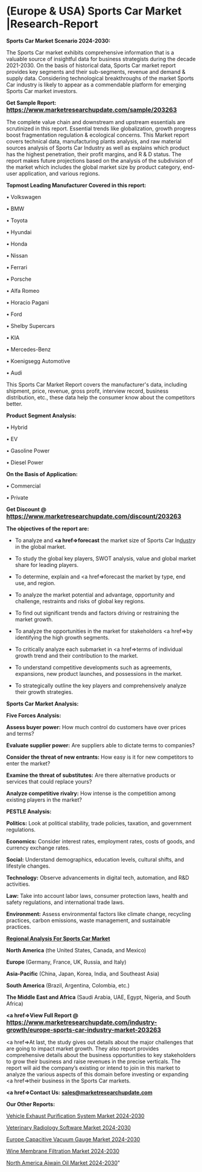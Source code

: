 # (Europe & USA) Sports Car Market |Research-Report

<strong>Sports Car Market Scenario 2024-2030:</strong>

The Sports Car market exhibits comprehensive information that is a valuable source of insightful data for business strategists during the decade 2021-2030. On the basis of historical data, Sports Car market report provides key segments and their sub-segments, revenue and demand &amp; supply data. Considering technological breakthroughs of the market Sports Car industry is likely to appear as a commendable platform for emerging Sports Car market investors.

<strong>Get Sample Report: <a href=https://www.marketresearchupdate.com/sample/203263><font size=3 color=#0000ff>https://www.marketresearchupdate.com/sample/203263</font></a></strong>

The complete value chain and downstream and upstream essentials are scrutinized in this report. Essential trends like globalization, growth progress boost fragmentation regulation &amp; ecological concerns. This Market report covers technical data, manufacturing plants analysis, and raw material sources analysis of Sports Car Industry as well as explains which product has the highest penetration, their profit margins, and R & D status. The report makes future projections based on the analysis of the subdivision of the market which includes the global market size by product category, end-user application, and various regions.

<strong>Topmost Leading Manufacturer Covered in this report:</strong>

• Volkswagen

• BMW

• Toyota

• Hyundai

• Honda

• Nissan

• Ferrari

• Porsche

• Alfa Romeo

• Horacio Pagani

• Ford

• Shelby Supercars

• KIA

• Mercedes-Benz

• Koenigsegg Automotive

• Audi

This Sports Car Market Report covers the manufacturer's data, including shipment, price, revenue, gross profit, interview record, business distribution, etc., these data help the consumer know about the competitors better.

<strong>Product Segment Analysis: </strong>

• Hybrid

• EV

• Gasoline Power

• Diesel Power

<strong>On the Basis of Application:</strong>

• Commercial

• Private

<strong>Get Discount @ <a href=https://www.marketresearchupdate.com/discount/203263><font size=3 color=#0000ff>https://www.marketresearchupdate.com/discount/203263</font></a></strong>

<strong><b>The objectives of the report are:</b></strong>

- To analyze and <strong><a href=><strong>forecast</strong></a></strong> the market size of Sports Car In<a href=ASDF991299>dustr</a>y in the global market.

- To study the global key players, SWOT analysis, value and global market share for leading players.

- To determine, explain and <a href=>forecast</a> the market by type, end use, and region.

- To analyze the market potential and advantage, opportunity and challenge, restraints and risks of global key regions.

- To find out significant trends and factors driving or restraining the market growth.

- To analyze the opportunities in the market for stakeholders <a href=>by</a> identifying the high growth segments.

- To critically analyze each submarket in <a href=>terms</a> of individual growth trend and their contribution to the market.

- To understand competitive developments such as agreements, expansions, new product launches, and possessions in the market.

- To strategically outline the key players and comprehensively analyze their growth strategies.

<strong>Sports Car Market Analysis:</strong>

<strong>Five Forces Analysis:</strong>

<strong>Assess buyer power:</strong> How much control do customers have over prices and terms?

<strong>Evaluate supplier power:</strong> Are suppliers able to dictate terms to companies?

<strong>Consider the threat of new entrants:</strong> How easy is it for new competitors to enter the market?

<strong>Examine the threat of substitutes:</strong> Are there alternative products or services that could replace yours?

<strong>Analyze competitive rivalry:</strong> How intense is the competition among existing players in the market?

<strong>PESTLE Analysis:</strong>

<strong>Politics:</strong> Look at political stability, trade policies, taxation, and government regulations.

<strong>Economics:</strong> Consider interest rates, employment rates, costs of goods, and currency exchange rates.

<strong>Social:</strong> Understand demographics, education levels, cultural shifts, and lifestyle changes.

<strong>Technology:</strong> Observe advancements in digital tech, automation, and R&D activities.

<strong>Law:</strong> Take into account labor laws, consumer protection laws, health and safety regulations, and international trade laws.

<strong>Environment:</strong> Assess environmental factors like climate change, recycling practices, carbon emissions, waste management, and sustainable practices.

<strong><u><b>Regional Analysis For Sports Car Market</b></u></strong>

<strong><b>North America</b></strong> (the United States, Canada, and Mexico)

<strong><b>Europe </b></strong>(Germany, France, UK, Russia, and Italy)

<strong><b>Asia-Pacific</b></strong> (China, Japan, Korea, India, and Southeast Asia)

<strong><b>South America</b></strong> (Brazil, Argentina, Colombia, etc.)

<strong><b>The Middle East and Africa</b></strong> (Saudi Arabia, UAE, Egypt, Nigeria, and South Africa)

<strong><a href=>View Full Report</a> @ <a href=https://www.marketresearchupdate.com/industry-growth/europe-sports-car-industry-market-203263><font size=3 color=#0000ff>https://www.marketresearchupdate.com/industry-growth/europe-sports-car-industry-market-203263</font></a></strong>

<a href=>At last,</a> the study gives out details about the major challenges that are going to impact market growth. They also report provides comprehensive details about the business opportunities to key stakeholders to grow their business and raise revenues in the precise verticals. The report will aid the company’s existing or intend to join in this market to analyze the various aspects of this domain before investing or expanding <a href=>their</a> business in the Sports Car markets.

<strong><a href=>Contact Us:</a></strong>
<strong>sales@marketresearchupdate.com</strong>

<strong>Our Other Reports:</strong>

<a href=https://www.linkedin.com/pulse/vehicle-exhaust-purification-system-market-size-1f>Vehicle Exhaust Purification System Market 2024-2030</a>

<a href=https://www.linkedin.com/pulse/veterinary-radiology-software-market-2023-remarking>Veterinary Radiology Software Market 2024-2030</a>

<a href=https://www.linkedin.com/pulse/europe-capacitive-vacuum-gauge-market-2023-brief>Europe Capacitive Vacuum Gauge Market 2024-2030</a>

<a href=https://www.linkedin.com/pulse/wine-membrane-filtration-market-2029-suez-ge-water-y9dkf/>Wine Membrane Filtration Market 2024-2030</a>

<a href=https://www.linkedin.com/pulse/north-america-ajwain-oil-market-trends-4kpdf/>North America Ajwain Oil Market 2024-2030</a>"

